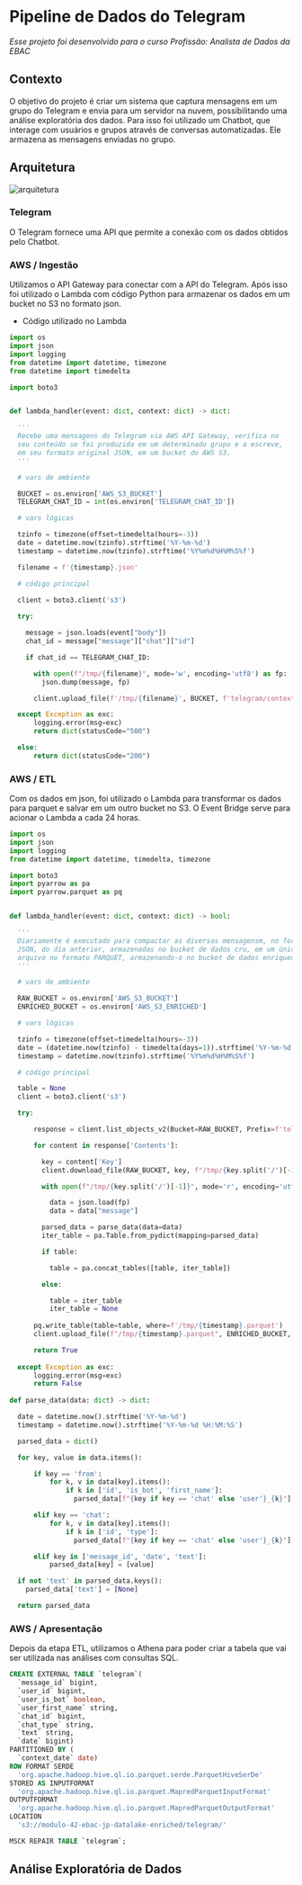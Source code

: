 # Pipeline de Dados do Telegram

_Esse projeto foi desenvolvido para o curso Profissão: Analista de Dados da EBAC_


## Contexto

O objetivo do projeto é criar um sistema que captura mensagens em um grupo do Telegram e envia para um servidor na nuvem, possibilitando uma análise exploratória dos dados. Para isso foi utilizado um Chatbot, que interage com usuários e grupos através de conversas automatizadas. Ele armazena as mensagens enviadas no grupo.

## Arquitetura

![arquitetura](https://github.com/jpfreire0/pipeline-dados-telegram/blob/main/arquitetura.png)

### Telegram
O Telegram fornece uma API que permite a conexão com os dados obtidos pelo Chatbot.

### AWS / Ingestão
Utilizamos o API Gateway para conectar com a API do Telegram. Após isso foi utilizado o Lambda com código Python para armazenar os dados em um bucket no S3 no formato json.

- Código utilizado no Lambda
``` python
import os
import json
import logging
from datetime import datetime, timezone
from datetime import timedelta

import boto3


def lambda_handler(event: dict, context: dict) -> dict:

  '''
  Recebe uma mensagens do Telegram via AWS API Gateway, verifica no
  seu conteúdo se foi produzida em um determinado grupo e a escreve, 
  em seu formato original JSON, em um bucket do AWS S3.
  '''

  # vars de ambiente

  BUCKET = os.environ['AWS_S3_BUCKET']
  TELEGRAM_CHAT_ID = int(os.environ['TELEGRAM_CHAT_ID'])

  # vars lógicas

  tzinfo = timezone(offset=timedelta(hours=-3))
  date = datetime.now(tzinfo).strftime('%Y-%m-%d')
  timestamp = datetime.now(tzinfo).strftime('%Y%m%d%H%M%S%f')

  filename = f'{timestamp}.json'

  # código principal

  client = boto3.client('s3')
  
  try:

    message = json.loads(event["body"])
    chat_id = message["message"]["chat"]["id"]

    if chat_id == TELEGRAM_CHAT_ID:

      with open(f"/tmp/{filename}", mode='w', encoding='utf8') as fp:
        json.dump(message, fp)

      client.upload_file(f'/tmp/{filename}', BUCKET, f'telegram/context_date={date}/{filename}')

  except Exception as exc:
      logging.error(msg=exc)
      return dict(statusCode="500")

  else:
      return dict(statusCode="200")
```


### AWS / ETL
Com os dados em json, foi utilizado o Lambda para transformar os dados para parquet e salvar em um outro bucket no S3. O Event Bridge serve para acionar o Lambda a cada 24 horas. 
``` python
import os
import json
import logging
from datetime import datetime, timedelta, timezone

import boto3
import pyarrow as pa
import pyarrow.parquet as pq


def lambda_handler(event: dict, context: dict) -> bool:

  '''
  Diariamente é executado para compactar as diversas mensagensm, no formato
  JSON, do dia anterior, armazenadas no bucket de dados cru, em um único 
  arquivo no formato PARQUET, armazenando-o no bucket de dados enriquecidos
  '''

  # vars de ambiente

  RAW_BUCKET = os.environ['AWS_S3_BUCKET']
  ENRICHED_BUCKET = os.environ['AWS_S3_ENRICHED']

  # vars lógicas

  tzinfo = timezone(offset=timedelta(hours=-3))
  date = (datetime.now(tzinfo) - timedelta(days=1)).strftime('%Y-%m-%d')
  timestamp = datetime.now(tzinfo).strftime('%Y%m%d%H%M%S%f')

  # código principal

  table = None
  client = boto3.client('s3')

  try:

      response = client.list_objects_v2(Bucket=RAW_BUCKET, Prefix=f'telegram/context_date={date}')

      for content in response['Contents']:

        key = content['Key']
        client.download_file(RAW_BUCKET, key, f"/tmp/{key.split('/')[-1]}")

        with open(f"/tmp/{key.split('/')[-1]}", mode='r', encoding='utf8') as fp:

          data = json.load(fp)
          data = data["message"]

        parsed_data = parse_data(data=data)
        iter_table = pa.Table.from_pydict(mapping=parsed_data)

        if table:

          table = pa.concat_tables([table, iter_table])

        else:

          table = iter_table
          iter_table = None
          
      pq.write_table(table=table, where=f'/tmp/{timestamp}.parquet')
      client.upload_file(f"/tmp/{timestamp}.parquet", ENRICHED_BUCKET, f"telegram/context_date={date}/{timestamp}.parquet")

      return True
  
  except Exception as exc:
      logging.error(msg=exc)
      return False
      
def parse_data(data: dict) -> dict:

  date = datetime.now().strftime('%Y-%m-%d')
  timestamp = datetime.now().strftime('%Y-%m-%d %H:%M:%S')

  parsed_data = dict()

  for key, value in data.items():

      if key == 'from':
          for k, v in data[key].items():
              if k in ['id', 'is_bot', 'first_name']:
                parsed_data[f"{key if key == 'chat' else 'user'}_{k}"] = [v]

      elif key == 'chat':
          for k, v in data[key].items():
              if k in ['id', 'type']:
                parsed_data[f"{key if key == 'chat' else 'user'}_{k}"] = [v]

      elif key in ['message_id', 'date', 'text']:
          parsed_data[key] = [value]

  if not 'text' in parsed_data.keys():
    parsed_data['text'] = [None]

  return parsed_data
```


### AWS / Apresentação
Depois da etapa ETL, utilizamos o Athena para poder criar a tabela que vai ser utilizada nas análises com consultas SQL.
``` sql
CREATE EXTERNAL TABLE `telegram`(
  `message_id` bigint, 
  `user_id` bigint, 
  `user_is_bot` boolean, 
  `user_first_name` string, 
  `chat_id` bigint, 
  `chat_type` string, 
  `text` string, 
  `date` bigint)
PARTITIONED BY ( 
  `context_date` date)
ROW FORMAT SERDE 
  'org.apache.hadoop.hive.ql.io.parquet.serde.ParquetHiveSerDe' 
STORED AS INPUTFORMAT 
  'org.apache.hadoop.hive.ql.io.parquet.MapredParquetInputFormat' 
OUTPUTFORMAT 
  'org.apache.hadoop.hive.ql.io.parquet.MapredParquetOutputFormat'
LOCATION
  's3://modulo-42-ebac-jp-datalake-enriched/telegram/'
```
``` sql
MSCK REPAIR TABLE `telegram`;
```
## Análise Exploratória de Dados
